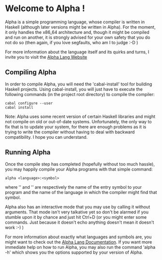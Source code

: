 Welcome to Alpha !
==================

Alpha is a simple programming language, whose compiler is written in Haskell (although
later versions might be written in Alpha). For the moment, it only handles the x86_64
architecture and, though it might be compiled and run on another, it is strongly advised
for your own safety that you do not do so (then again, if you love segfaults, who am I to
judge :-D )

For more information about the language itself and its quirks and turns, I invite you to
visit the [Alpha Lang Website][alpha-lang]

Compiling Alpha
---------------

In order to compile Alpha, you will need the 'cabal-install' tool for building Haskell
projects. Using cabal-install, you will just have to execute the following commands (in
the project root directory) to compile the compiler:

    cabal configure --user
    cabal install

Note: Alpha uses some recent version of certain Haskell libraries and might not compile on
old or out-of-date systems. Unfortunately, the only way to fix that is to update your
system, for there are enough problems as it is trying to write the compiler without having
to deal with backward compatibility. I hope you can understand.

Running Alpha
-------------

Once the compile step has completed (hopefully without too much hassle), you may happily
compile your Alpha programs with that simple command:

    alpha <language>:<symbol>

where '<symbol>' and '<language>' are respectively the name of the entry symbol to your
program and the name of the language in which the compiler might find that symbol. 

Alpha also has an interactive mode that you may use by calling it without arguments. That
mode isn't very talkative yet so don't be alarmed if you stumble upon it by chance and
just hit Ctrl+D (or you might enter some commands. Just because it doesn't echo anything
doesn't mean it doesn't work :-) )

For more information about exactly what languages and symbols are, you might want to check
out the [Alpha Lang Documentation][alpha-doc]. If you want more immediate help on how to
run Alpha, you may also run the command 'alpha -h' which shows you the options supported
by your version of Alpha.

[alpha-lang]: http://www.alpha-lang.info/ "The Alpha Lang Website"
[alpha-doc]: http://www.alpha-lang.info/way/spec.html "Learn About Alpha"

